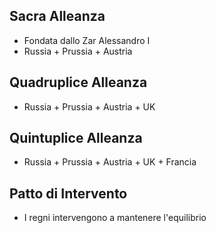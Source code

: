 ## Sacra Alleanza
- Fondata dallo Zar Alessandro I
- Russia + Prussia + Austria

## Quadruplice Alleanza
- Russia + Prussia + Austria + UK

## Quintuplice Alleanza
- Russia + Prussia + Austria + UK + Francia

## Patto di Intervento
- I regni intervengono a mantenere l'equilibrio